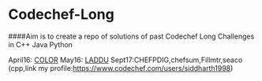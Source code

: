 # Codechef-Long
####Aim is to create a repo of solutions of past Codechef Long Challenges in C++ Java Python 

April16: [COLOR](https://github.com/TuhinKundu/Codechef-Long/blob/master/April16/COLOR.cpp)
May16: [LADDU](https://github.com/TuhinKundu/Codechef-Long/blob/master/May16/LADDU.cpp)
Sept17:CHEFPDIG,chefsum,Fillmtr,seaco (cpp,link my profile:https://www.codechef.com/users/siddharth1998)